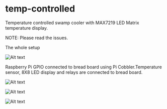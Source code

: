 # temp-controlled
Temperature controlled swamp cooler with MAX7219 LED Matrix temperature display.

NOTE: Please read the issues.

The whole setup

![Alt text](https://cloud.githubusercontent.com/assets/4889052/10322389/125af07c-6c9b-11e5-93bc-b13b30ea4fd8.jpg)

Raspberry Pi GPIO connected to bread board using Pi Cobbler.Temperature sensor, 8X8 LED display and relays are
connected to bread board.

![Alt text](https://cloud.githubusercontent.com/assets/4889052/10307082/57b879fc-6c49-11e5-8f09-86da7f50b293.jpg )

![Alt text](https://cloud.githubusercontent.com/assets/4889052/10322473/7d0fc528-6c9b-11e5-9661-db6d211ee268.jpg)

![Alt text](https://cloud.githubusercontent.com/assets/4889052/10307337/b772deda-6c4b-11e5-9754-8db48f2efdbb.jpg)
